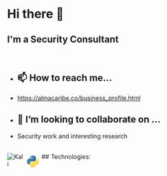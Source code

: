 <!--
**Kediel/Kediel** is a ✨ _special_ ✨ repository because its `README.md` (this file) appears on your GitHub profile.

Here are some ideas to get you started:

- 🔭 I’m currently working on ...
- 🌱 I’m currently learning ...
- 👯 I’m looking to collaborate on ...
- 🤔 I’m looking for help with ...
- 💬 Ask me about ...
- 📫 How to reach me: ...
- 😄 Pronouns: ...
- ⚡ Fun fact: ...
-->
# Hi there 👋
## I'm a Security Consultant

<br />

- ## 📫 How to reach me...
 - https://almacaribe.co/business_profile.html

- ## 👯 I’m looking to collaborate on ...
 - Security work and interesting research
<br />
## Technologies:
<!-- OS -->
<img align="left" alt="Kali" width="40px" src="https://camo.githubusercontent.com/3f86b91e17493b190c20f4a2a56f06649372a43e29bf969d91bbf322fefe9668/68747470733a2f2f6769746c61622e636f6d2f6b616c696c696e75782f646f63756d656e746174696f6e2f677261706869632d7265736f75726365732f2d2f7261772f6d61737465722f6b616c692d6c6f676f2d323031362d776974682d647261676f6e2f6b616c692d6c6f676f2d647261676f6e2e706e67" />

<!-- <br />

<!-- Languages -->
<img align="left" alt="Python" width="40px" src="https://raw.githubusercontent.com/github/explore/80688e429a7d4ef2fca1e82350fe8e3517d3494d/topics/python/python.png" />

<!-- <br />

